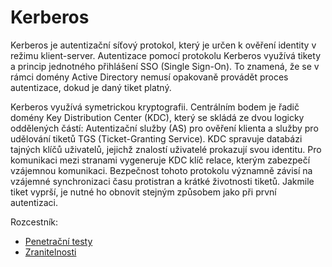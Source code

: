 # Kerberos

Kerberos je autentizační síťový protokol, který je určen k ověření identity v režimu klient-server. Autentizace pomocí protokolu Kerberos využívá tikety a princip jednotného přihlášení SSO (Single Sign-On). To znamená, že se v rámci domény Active Directory nemusí opakovaně provádět proces autentizace, dokud je daný tiket platný.

Kerberos využívá symetrickou kryptografii. Centrálním bodem je řadič domény Key Distribution Center (KDC), který se skládá ze dvou logicky oddělených částí: Autentizační služby (AS) pro ověření klienta a služby pro udělování tiketů TGS (Ticket-Granting Service). KDC spravuje databázi tajných klíčů uživatelů, jejichž znalostí uživatelé prokazují svou identitu. Pro komunikaci mezi stranami vygeneruje KDC klíč relace, kterým zabezpečí vzájemnou komunikaci. Bezpečnost tohoto protokolu významně závisí na vzájemné synchronizaci času protistran a krátké životnosti tiketů. Jakmile tiket vyprší, je nutné ho obnovit stejným způsobem jako při první autentizaci.

Rozcestník:
- [Penetrační testy](kerberos.md)
- [Zranitelnosti](vulnerabilities.md)